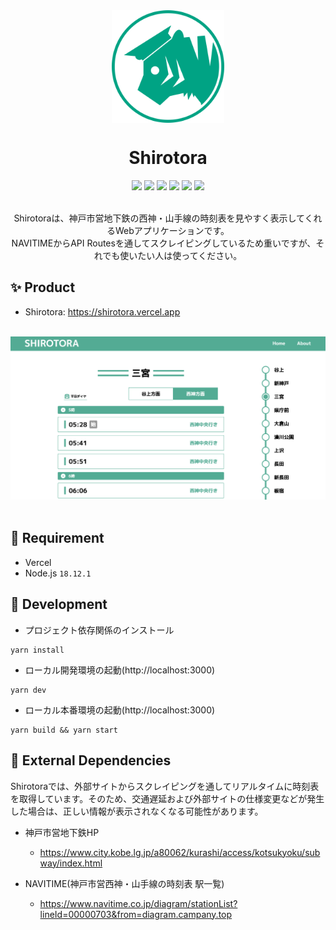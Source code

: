 <div align="center">
  <img align="center" width="180" src="./docs/images/shirotora_icon.png" />
</div>

<h1 align="center">Shirotora</h1>

<div align="center">
  <img src="https://img.shields.io/badge/npm-1.18.2-green" />
  <img src="https://img.shields.io/badge/yarn-1.22.19-6495ED.svg?style=flat" />
  <img src="https://img.shields.io/badge/Next.js-13.2.4-000000.svg?logo=Next.js&style=flat" />
  <img src="https://img.shields.io/badge/React-18.2.0-5DD3F2.svg?logo=react&style=flat" />
  <img src="https://img.shields.io/badge/TypeScript-18.2.0-3073BF.svg?logo=typescript&style=flat" />
  <img src="https://therealsujitk-vercel-badge.vercel.app/?app=shirotora" />
</div>

<br>

<p align="center">
Shirotoraは、神戸市営地下鉄の西神・山手線の時刻表を見やすく表示してくれるWebアプリケーションです。<br>NAVITIMEからAPI Routesを通してスクレイピングしているため重いですが、それでも使いたい人は使ってください。</p>

## ✨ Product

- Shirotora: https://shirotora.vercel.app

<br>
<div align="center">
<img width="600" src="./docs/images/shirotora_image.png">
</div>
<br>

## 🔨 Requirement

- Vercel
- Node.js `18.12.1`

## 🚧 Development

- プロジェクト依存関係のインストール

```
yarn install
```

- ローカル開発環境の起動(http://localhost:3000)

```
yarn dev
```

- ローカル本番環境の起動(http://localhost:3000)

```
yarn build && yarn start
```

## 🧩 External Dependencies

Shirotoraでは、外部サイトからスクレイピングを通してリアルタイムに時刻表を取得しています。そのため、交通遅延および外部サイトの仕様変更などが発生した場合は、正しい情報が表示されなくなる可能性があります。

- 神戸市営地下鉄HP
  - https://www.city.kobe.lg.jp/a80062/kurashi/access/kotsukyoku/subway/index.html

- NAVITIME(神戸市営西神・山手線の時刻表 駅一覧)
  - https://www.navitime.co.jp/diagram/stationList?lineId=00000703&from=diagram.campany.top